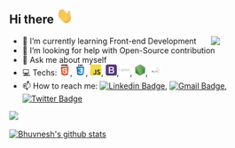 ## Hi there  <img src="https://github.com/ABSphreak/ABSphreak/blob/master/gifs/Hi.gif" width="30px">

<!--**bhuvnesh/bhuvnesh** is a ✨ _special_ ✨ repository because its `README.md` (this file) appears on your GitHub profile.
Here are some ideas to get you started:-->  
<img align='right' src="https://media.giphy.com/media/M9gbBd9nbDrOTu1Mqx/giphy.gif" width="140">

<!-- - 🔭 I’m currently working on learning Front-end Development-->
- 🌱 I’m currently learning Front-end Development
- 🤔 I’m looking for help with Open-Source contribution
- 💬 Ask me about myself
- :computer: Techs: <img height="20" src="https://raw.githubusercontent.com/github/explore/80688e429a7d4ef2fca1e82350fe8e3517d3494d/topics/html/html.png">, <img height="20" src="https://raw.githubusercontent.com/github/explore/80688e429a7d4ef2fca1e82350fe8e3517d3494d/topics/css/css.png">, <img height="20" src="https://raw.githubusercontent.com/github/explore/80688e429a7d4ef2fca1e82350fe8e3517d3494d/topics/javascript/javascript.png">, <img height="20" src="https://raw.githubusercontent.com/github/explore/80688e429a7d4ef2fca1e82350fe8e3517d3494d/topics/bootstrap/bootstrap.png">,<img height="20" src="https://raw.githubusercontent.com/github/explore/80688e429a7d4ef2fca1e82350fe8e3517d3494d/topics/express/express.png">, <img height="20" src="https://raw.githubusercontent.com/github/explore/80688e429a7d4ef2fca1e82350fe8e3517d3494d/topics/nodejs/nodejs.png">, <img height="20" src="https://raw.githubusercontent.com/github/explore/80688e429a7d4ef2fca1e82350fe8e3517d3494d/topics/mysql/mysql.png">
- 📫 How to reach me: [![Linkedin Badge](https://img.shields.io/badge/-Bhuvnesh%20Kumar-blue?style=flat-square&logo=Linkedin&logoColor=white&link=https://www.linkedin.com/in/bhuvnesh-dev/)](https://www.linkedin.com/in/bhuvnesh-dev/), [![Gmail Badge](https://img.shields.io/badge/-Gmail-c14438?style=flat-square&logo=Gmail&logoColor=white&link=mailto:bhuvnesh5dev@gmail.com)](mailto:bhuvnesh5dev@gmail.com), [![Twitter Badge](https://img.shields.io/badge/-@sapiobhuvi-1ca0f1?style=flat-square&labelColor=1ca0f1&logo=twitter&logoColor=white&link=https://twitter.com/sapiobhuvi)](https://twitter.com/sapiobhuvi)
<img src="https://yata-apix-a9caea66-ad78-425f-aa08-e292558ebb65.lss.locawebcorp.com.br/b7c7dbff38ae4f419c94ce8d2254b9d9.png">

 
 [![Bhuvnesh's github stats](https://github-readme-stats.vercel.app/api?username=bhuvnesh&show_icons=true&theme=radical)](https://github.com/bhuvnesh)
 
